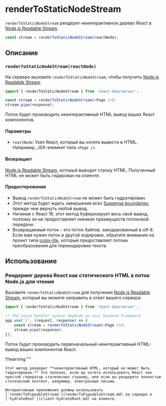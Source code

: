 # renderToStaticNodeStream

`renderToStaticNodeStream` рендерит неинтерактивное дерево React в [Node.js Readable Stream](https://nodejsdev.ru/api/stream/#streamreadable).

```js
const stream = renderToStaticNodeStream(reactNode);
```

## Описание

### `renderToStaticNodeStream(reactNode)`

На сервере вызовите `renderToStaticNodeStream`, чтобы получить [Node.js Readable Stream](https://nodejsdev.ru/api/stream/#streamreadable).

```js
import { renderToStaticNodeStream } from 'react-dom/server';

const stream = renderToStaticNodeStream(<Page />);
stream.pipe(response);
```

Поток будет производить неинтерактивный HTML вывод ваших React компонентов.

#### Параметры

-   `reactNode`: Узел React, который вы хотите вывести в HTML. Например, JSX-элемент типа `<Page />`.

#### Возвращает

[Node.js Readable Stream](https://nodejsdev.ru/api/stream/#streamreadable), который выводит строку HTML. Полученный HTML не может быть гидирован на клиенте.

#### Предостережения

-   Вывод `renderToStaticNodeStream` не может быть гидратирован.
-   Этот метод будет ждать завершения всех [Suspense boundaries](Suspense.md), прежде чем вернуть любой вывод.
-   Начиная с React 18, этот метод буферизирует весь свой вывод, поэтому он не предоставляет никаких преимуществ потоковой передачи.
-   Возвращаемый поток - это поток байтов, закодированный в utf-8. Если вам нужен поток в другой кодировке, обратите внимание на проект типа [iconv-lite](https://www.npmjs.com/package/iconv-lite), который предоставляет потоки преобразования для перекодировки текста.

## Использование

### Рендеринг дерева React как статического HTML в поток Node.js для чтения

Вызовите `renderToStaticNodeStream` для получения [Node.js Readable Stream](https://nodejsdev.ru/api/stream/#streamreadable), который вы можете направить в ответ вашего сервера:

```js
import { renderToStaticNodeStream } from 'react-dom/server';

// The route handler syntax depends on your backend framework
app.use('/', (request, response) => {
    const stream = renderToStaticNodeStream(<Page />);
    stream.pipe(response);
});
```

Поток будет производить первоначальный неинтерактивный HTML-вывод ваших компонентов React.

!!!warning ""

    Этот метод рендерит **неинтерактивный HTML, который не может быть гидратирован.** Это полезно, если вы хотите использовать React как простой генератор статических страниц, или если вы рендерите полностью статический контент, например, электронные письма.

    Интерактивные приложения должны использовать [`renderToPipeableStream`](renderToPipeableStream.md) на сервере и [`hydrateRoot`](client-hydrateRoot.md) на клиенте.
